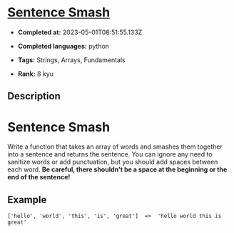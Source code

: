 # [Sentence Smash](https://www.codewars.com/kata/53dc23c68a0c93699800041d)

- **Completed at:** 2023-05-01T08:51:55.133Z

- **Completed languages:** python

- **Tags:** Strings, Arrays, Fundamentals

- **Rank:** 8 kyu

## Description

# Sentence Smash

Write a function that takes an array of words and smashes them together into a sentence and returns the sentence. You can ignore any need to sanitize words or add punctuation, but you should add spaces between each word. **Be careful, there shouldn't be a space at the beginning or the end of the sentence!**

## Example

```
['hello', 'world', 'this', 'is', 'great']  =>  'hello world this is great'
```
